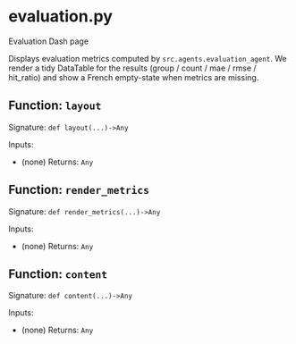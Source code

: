 # evaluation.py

Evaluation Dash page

Displays evaluation metrics computed by `src.agents.evaluation_agent`.
We render a tidy DataTable for the results (group / count / mae / rmse / hit_ratio)
and show a French empty-state when metrics are missing.

## Function: `layout`

Signature: `def layout(...)->Any`

Inputs:
- (none)
Returns: `Any`

## Function: `render_metrics`

Signature: `def render_metrics(...)->Any`

Inputs:
- (none)
Returns: `Any`

## Function: `content`

Signature: `def content(...)->Any`

Inputs:
- (none)
Returns: `Any`
